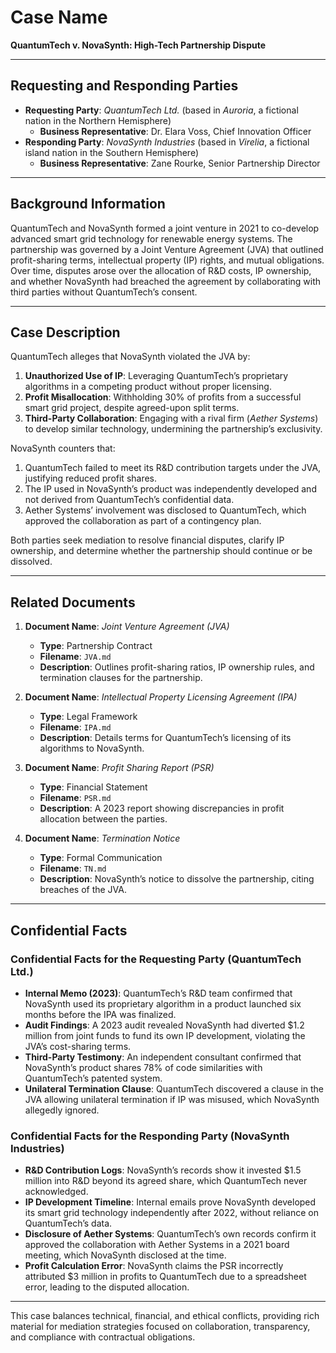 

# **Case Name**  
**QuantumTech v. NovaSynth: High-Tech Partnership Dispute**  

---

## **Requesting and Responding Parties**  
- **Requesting Party**: *QuantumTech Ltd.* (based in *Auroria*, a fictional nation in the Northern Hemisphere)  
  - **Business Representative**: Dr. Elara Voss, Chief Innovation Officer  
- **Responding Party**: *NovaSynth Industries* (based in *Virelia*, a fictional island nation in the Southern Hemisphere)  
  - **Business Representative**: Zane Rourke, Senior Partnership Director  

---

## **Background Information**  
QuantumTech and NovaSynth formed a joint venture in 2021 to co-develop advanced smart grid technology for renewable energy systems. The partnership was governed by a Joint Venture Agreement (JVA) that outlined profit-sharing terms, intellectual property (IP) rights, and mutual obligations. Over time, disputes arose over the allocation of R&D costs, IP ownership, and whether NovaSynth had breached the agreement by collaborating with third parties without QuantumTech’s consent.  

---

## **Case Description**  
QuantumTech alleges that NovaSynth violated the JVA by:  
1. **Unauthorized Use of IP**: Leveraging QuantumTech’s proprietary algorithms in a competing product without proper licensing.  
2. **Profit Misallocation**: Withholding 30% of profits from a successful smart grid project, despite agreed-upon split terms.  
3. **Third-Party Collaboration**: Engaging with a rival firm (*Aether Systems*) to develop similar technology, undermining the partnership’s exclusivity.  

NovaSynth counters that:  
1. QuantumTech failed to meet its R&D contribution targets under the JVA, justifying reduced profit shares.  
2. The IP used in NovaSynth’s product was independently developed and not derived from QuantumTech’s confidential data.  
3. Aether Systems’ involvement was disclosed to QuantumTech, which approved the collaboration as part of a contingency plan.  

Both parties seek mediation to resolve financial disputes, clarify IP ownership, and determine whether the partnership should continue or be dissolved.  

---

## **Related Documents**  
1. **Document Name**: *Joint Venture Agreement (JVA)*  
   - **Type**: Partnership Contract  
   - **Filename**: `JVA.md`  
   - **Description**: Outlines profit-sharing ratios, IP ownership rules, and termination clauses for the partnership.  

2. **Document Name**: *Intellectual Property Licensing Agreement (IPA)*  
   - **Type**: Legal Framework  
   - **Filename**: `IPA.md`  
   - **Description**: Details terms for QuantumTech’s licensing of its algorithms to NovaSynth.  

3. **Document Name**: *Profit Sharing Report (PSR)*  
   - **Type**: Financial Statement  
   - **Filename**: `PSR.md`  
   - **Description**: A 2023 report showing discrepancies in profit allocation between the parties.  

4. **Document Name**: *Termination Notice*  
   - **Type**: Formal Communication  
   - **Filename**: `TN.md`  
   - **Description**: NovaSynth’s notice to dissolve the partnership, citing breaches of the JVA.  

---

## **Confidential Facts**  

### **Confidential Facts for the Requesting Party (QuantumTech Ltd.)**  
- **Internal Memo (2023)**: QuantumTech’s R&D team confirmed that NovaSynth used its proprietary algorithm in a product launched six months before the IPA was finalized.  
- **Audit Findings**: A 2023 audit revealed NovaSynth had diverted $1.2 million from joint funds to fund its own IP development, violating the JVA’s cost-sharing terms.  
- **Third-Party Testimony**: An independent consultant confirmed that NovaSynth’s product shares 78% of code similarities with QuantumTech’s patented system.  
- **Unilateral Termination Clause**: QuantumTech discovered a clause in the JVA allowing unilateral termination if IP was misused, which NovaSynth allegedly ignored.  

### **Confidential Facts for the Responding Party (NovaSynth Industries)**  
- **R&D Contribution Logs**: NovaSynth’s records show it invested $1.5 million into R&D beyond its agreed share, which QuantumTech never acknowledged.  
- **IP Development Timeline**: Internal emails prove NovaSynth developed its smart grid technology independently after 2022, without reliance on QuantumTech’s data.  
- **Disclosure of Aether Systems**: QuantumTech’s own records confirm it approved the collaboration with Aether Systems in a 2021 board meeting, which NovaSynth disclosed at the time.  
- **Profit Calculation Error**: NovaSynth claims the PSR incorrectly attributed $3 million in profits to QuantumTech due to a spreadsheet error, leading to the disputed allocation.  

--- 

This case balances technical, financial, and ethical conflicts, providing rich material for mediation strategies focused on collaboration, transparency, and compliance with contractual obligations.